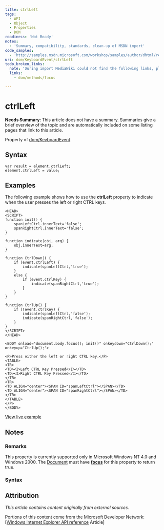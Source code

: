 ```yaml
---
title: ctrlLeft
tags:
  - API
  - Object
  - Properties
  - DOM
readiness: 'Not Ready'
notes:
  - 'Summary, compatibility, standards, clean-up of MSDN import'
code_samples:
  - 'http://samples.msdn.microsoft.com/workshop/samples/author/dhtml/refs/starLeft.htm'
uri: dom/KeyboardEvent/ctrlLeft
todo_broken_links:
  note: 'During import MediaWiki could not find the following links, please fix and adjust this list.'
  links:
    - dom/methods/focus

---
```

# ctrlLeft

**Needs Summary**: This article does not have a summary. Summaries give a brief overview of the topic and are automatically included on some listing pages that link to this article.

<span data-meta="applies_to" data-type="key">Property of <span data-type="value">[dom/KeyboardEvent](/dom/KeyboardEvent)</span></span>

## Syntax

``` {.js}
var result = element.ctrlLeft;
element.ctrlLeft = value;
```

## Examples

The following example shows how to use the **ctrlLeft** property to indicate when the user presses the left or right CTRL keys.

    <HEAD>
    <SCRIPT>
    function init() {
        spanLeftCtrl.innerText='false';
        spanRightCtrl.innerText='false';
    }

    function indicate(obj, arg) {
        obj.innerText=arg;
    }

    function CtrlDown() {
        if (event.ctrlLeft) {
            indicate(spanLeftCtrl,'true');
        }
        else {
            if (event.ctrlKey) {
                indicate(spanRightCtrl,'true');
            }
        }
    }

    function CtrlUp() {
        if (!event.ctrlKey) {
            indicate(spanLeftCtrl,'false');
            indicate(spanRightCtrl,'false');
        }
    }
    </SCRIPT>
    </HEAD>

    <BODY onload="document.body.focus(); init()" onkeydown="CtrlDown();" onkeyup="CtrlUp();">

    <P>Press either the left or right CTRL key.</P>
    <TABLE>
    <TR>
    <TD><I>Left CTRL Key Pressed</I></TD>
    <TD><I>Right CTRL Key Pressed</I></TD>
    </TR>
    <TR>
    <TD ALIGN="center"><SPAN ID="spanLeftCtrl"></SPAN></TD>
    <TD ALIGN="center"><SPAN ID="spanRightCtrl"></SPAN></TD>
    </TR>
    </TABLE>
    </P>
    </BODY>

[View live example](http://samples.msdn.microsoft.com/workshop/samples/author/dhtml/refs/starLeft.htm)

## Notes

### Remarks

This property is currently supported only in Microsoft Windows NT 4.0 and Windows 2000. The [Document](/dom/Document) must have [**focus**](/w/index.php?title=dom/methods/focus&action=edit&redlink=1) for this property to return true.

### Syntax

## Attribution

*This article contains content originally from external sources.*

Portions of this content come from the Microsoft Developer Network: [[Windows Internet Explorer API reference](http://msdn.microsoft.com/en-us/library/ie/hh828809%28v=vs.85%29.aspx) Article]

